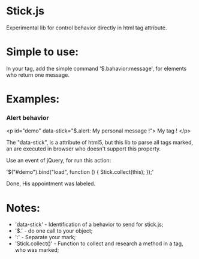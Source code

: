 Stick.js
========

 Experimental lib for control behavior directly in html tag attribute.
 
Simple to use:
===============

In your tag, add the simple command '$.bahavior:message', for elements who return one
message.

Examples:
=========

### Alert behavior

&lt;p id="demo" data-stick="$.alert: My personal message !"&gt; My tag ! &lt;/p&gt;

The "data-stick", is a attribute of html5, but this lib to parse all tags marked, 
an are executed in browser who doesn't support this property.

Use an event of jQuery, for run this action:

'$("#demo").bind("load", function () {
	Stick.collect(this);
});'

Done, His appointment was labeled.

Notes:
======

*	'data-stick' - Identification of a behavior to send for stick.js;
*	'$.' - do one call to your object;
*	':' - Separate your mark;
*	'Stick.collect()' - Function to collect and research a method in a tag, who was marked;

	
	
	
	